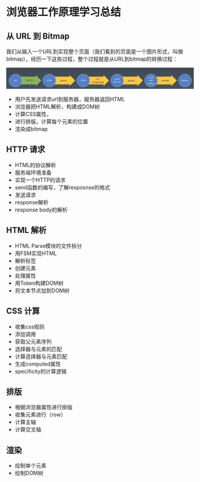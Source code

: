 # 浏览器工作原理学习总结

## 从 URL 到 Bitmap
我们从输入一个URL到实现整个页面（我们看到的页面是一个图片形式，叫做bitmap），经历一下这些过程，整个过程就是从URL到bitmap的转换过程：

![browser theory](browserTheory.png)

- 用户先发送请求url到服务器，服务器返回HTML
- 浏览器把HTML解析，构建成DOM树
- 计算CSS属性，
- 进行排版，计算每个元素的位置
- 渲染成bitmap


## HTTP 请求
- HTML的协议解析
- 服务端环境准备
- 实现一个HTTP的请求
- send函数的编写，了解resposnse的格式
- 发送请求
- response解析
- response body的解析

## HTML 解析
- HTML Parse模块的文件拆分
- 用FSM实现HTML
- 解析标签
- 创建元素
- 处理属性
- 用Token构建DOM树
- 将文本节点加到DOM树

## CSS 计算
- 收集css规则
- 添加调用
- 获取父元素序列
- 选择器与元素的匹配
- 计算选择器与元素匹配
- 生成computed属性
- specificity的计算逻辑

## 排版
- 根据浏览器属性进行排版
- 收集元素进行（row）
- 计算主轴
- 计算交叉轴


## 渲染
- 绘制单个元素
- 绘制DOM树


